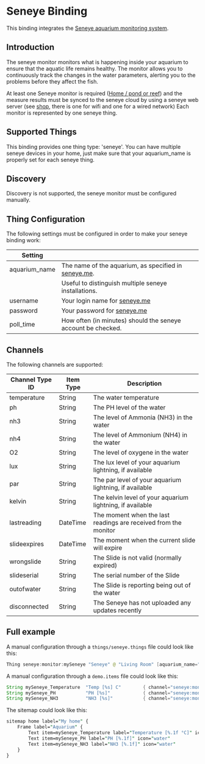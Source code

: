 # Seneye Binding

This binding integrates the [Seneye aquarium monitoring system](https://www.seneye.com).

## Introduction

The seneye monitor monitors what is happening inside your aquarium to ensure that the aquatic life remains healthy.
The monitor allows you to continuously track the changes in the water parameters, alerting you to the problems before they affect the fish.

At least one Seneye monitor is required ([Home / pond or reef](https://www.seneye.com/devices/compare)) and the measure results must be synced to the seneye cloud by using a seneye web server (see [shop](https://www.seneye.com/store), there is one for wifi and one for a wired network)
Each monitor is represented by one seneye thing.

## Supported Things

This binding provides one thing type: 'seneye'.
You can have multiple seneye devices in your home, just make sure that your aquarium_name is properly set for each seneye thing.

## Discovery

Discovery is not supported, the seneye monitor must be configured manually.

## Thing Configuration

The following settings must be configured in order to make your seneye binding work:

|    Setting    |                                                                                |
|---------------|--------------------------------------------------------------------------------|
| aquarium_name | The name of the aquarium, as specified in [seneye.me](https://www.seneye.me/). |
|               | Useful to distinguish multiple seneye installations.                           |
| username      | Your login name for [seneye.me](https://www.seneye.me/)                        |
| password      | Your password for [seneye.me](https://www.seneye.me/)                          |
| poll_time     | How often (in minutes) should the seneye account be checked.                   |

## Channels

The following channels are supported:

| Channel Type ID | Item Type |                           Description                           |
|-----------------|-----------|-----------------------------------------------------------------|
| temperature     | String    | The water temperature                                           |
| ph              | String    | The PH level of the water                                       |
| nh3             | String    | The level of Ammonia (NH3) in the water                         |
| nh4             | String    | The level of Ammonium (NH4) in the water                        |
| O2              | String    | The level of oxygene in the water                               |
| lux             | String    | The lux level of your aquarium lightning, if available          |
| par             | String    | The par level of your aquarium lightning, if available          |
| kelvin          | String    | The kelvin level of your aquarium lightning, if available       |
| lastreading     | DateTime  | The moment when the last readings are received from the monitor |
| slideexpires    | DateTime  | The moment when the current slide will expire                   |
| wrongslide      | String    | The Slide is not valid (normally expired)                       |
| slideserial     | String    | The serial number of the Slide                                  |
| outofwater      | String    | The Slide is reporting being out of the water                   |
| disconnected    | String    | The Seneye has not uploaded any updates recently                |

## Full example

A manual configuration through a `things/seneye.things` file could look like this:

```java
Thing seneye:monitor:mySeneye "Seneye" @ "Living Room" [aquarium_name="MyAquarium", username="mail@example.com", password="xxx", poll_time=5]
```

A manual configuration through a `demo.items` file could look like this:

```java
String mySeneye_Temperature  "Temp [%s] C"        { channel="seneye:monitor:mySeneye:temperature" }
String mySeneye_PH           "PH [%s]"            { channel="seneye:monitor:mySeneye:ph" }
String mySeneye_NH3          "NH3 [%s]"           { channel="seneye:monitor:mySeneye:nh3" }
```

The sitemap could look like this:

```perl
sitemap home label="My home" {
    Frame label="Aquarium" {
        Text item=mySeneye_Temperature label="Temperature [%.1f °C]" icon="temperature"
        Text item=mySeneye_PH label="PH [%.1f]" icon="water"
        Text item=mySeneye_NH3 label="NH3 [%.1f]" icon="water"
    }
}
```

